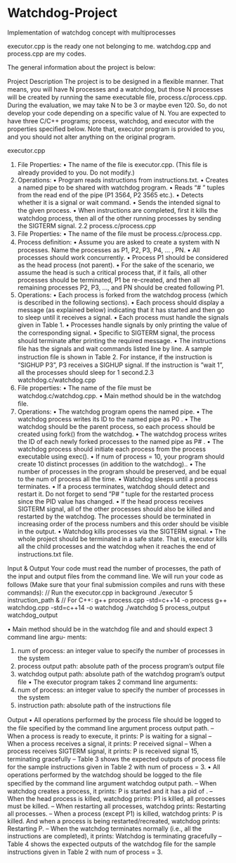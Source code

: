 # Watchdog-Project
Implementation of watchdog concept with multiprocesses

executor.cpp is the ready one not belonging to me.
watchdog.cpp and process.cpp are my codes.

The general information about the project is below:

Project Description
The project is to be designed in a ﬂexible manner. That means, you will have N processes
and a watchdog, but those N processes will be created by running the same executable ﬁle,
process.c/process.cpp. During the evaluation, we may take N to be 3 or maybe even 120. So,
do not develop your code depending on a speciﬁc value of N.
You are expected to have three C/C++ programs; process, watchdog, and executor with the
properties speciﬁed below. Note that, executor program is provided to you, and you should not
alter anything on the original program.

executor.cpp
1. File Properties:
• The name of the ﬁle is executor.cpp. (This ﬁle is already provided to you. Do not
modify.)
2. Operations:
• Program reads instructions from instructions.txt.
• Creates a named pipe to be shared with watchdog program.
• Reads “# <PID>” tuples from the read end of the pipe (P1 3564, P2 3565 etc.).
• Detects whether it is a signal or wait command.
• Sends the intended signal to the given process.
• When instructions are completed, ﬁrst it kills the watchdog process, then all of the
other running processes by sending the SIGTERM signal.
2.2 process.c/process.cpp
1. File Properties:
• The name of the ﬁle must be process.c/process.cpp.
2. Process deﬁnition:
• Assume you are asked to create a system with N processes. Name the processes as
P1, P2, P3, P4, ... , PN.
• All processes should work concurrently.
• Process P1 should be considered as the head process (not parent).
• For the sake of the scenario, we assume the head is such a critical process that, if it
fails, all other processes should be terminated, P1 be re-created, and then all remaining
processes P2, P3, ..., and PN should be created following P1.
3. Operations:
• Each process is forked from the watchdog process (which is described in the following
sections).
• Each process should display a message (as explained below) indicating that it has
started and then go to sleep until it receives a signal.
• Each process must handle the signals given in Table 1.
• Processes handle signals by only printing the value of the corresponding signal.
• Speciﬁc to SIGTERM signal, the process should terminate after printing the required
message.
• The instructions ﬁle has the signals and wait commands listed line by line. A sample
instruction ﬁle is shown in Table 2. For instance, if the instruction is ”SIGHUP P3”,
P3 receives a SIGHUP signal. If the instruction is ”wait 1”, all the processes should
sleep for 1 second.2.3 watchdog.c/watchdog.cpp
1. File properties:
• The name of the ﬁle must be watchdog.c/watchdog.cpp.
• Main method should be in the watchdog ﬁle.
2. Operations:
• The watchdog program opens the named pipe.
• The watchdog process writes its ID to the named pipe as P0 <PID>.
• The watchdog should be the parent process, so each process should be created using
fork() from the watchdog.
• The watchdog process writes the ID of each newly forked processes to the named pipe
as P# <PID>.
• The watchdog process should initiate each process from the process executable using
exec().
• If num of process = 10, your program should create 10 distinct processes (in addition
to the watchdog)..
• The number of processes in the program should be preserved, and be equal to the
num of process all the time.
• Watchdog sleeps until a process terminates.
• If a process terminates, watchdog should detect and restart it. Do not forget to send
”P# <PID>” tuple for the restarted process since the PID value has changed.
• If the head process receives SIGTERM signal, all of the other processes should also
be killed and restarted by the watchdog. The processes should be terminated in
increasing order of the process numbers and this order should be visible in the output.
• Watchdog kills processes via the SIGTERM signal.
• The whole project should be terminated in a safe state. That is, executor kills all the
child processes and the watchdog when it reaches the end of instructions.txt ﬁle.

 Input & Output
Your code must read the number of processes, the path of the input and output ﬁles from the
command line. We will run your code as follows (Make sure that your ﬁnal submission
compiles and runs with these commands):
// Run the executor.cpp in background
./executor 5 instruction_path &
// For C++:
g++ process.cpp -std=c++14 -o process
g++ watchdog.cpp -std=c++14 -o watchdog
./watchdog 5 process_output watchdog_output

• Main method should be in the watchdog ﬁle and and should expect 3 command line argu-
ments:
1. num of process: an integer value to specify the number of processes in the system
2. process output path: absolute path of the process program’s output ﬁle
3. watchdog output path: absolute path of the watchdog program’s output ﬁle
• The executor program takes 2 command line arguments:
1. num of process: an integer value to specify the number of processes in the system
2. instruction path: absolute path of the instructions ﬁle

 Output
• All operations performed by the process ﬁle should be logged to the ﬁle speciﬁed by the
command line argument process output path.
– When a process is ready to execute, it prints: P<ID> is waiting for a signal
– When a process receives a signal, it prints: P<ID> received signal <VALUE>
– When a process receives SIGTERM signal, it prints: P<ID> is received signal 15,
terminating gracefully
– Table 3 shows the expected outputs of process ﬁle for the sample instructions given in
Table 2 with num of process = 3.
• All operations performed by the watchdog should be logged to the ﬁle speciﬁed by the
command line argument watchdog output path.
– When watchdog creates a process, it prints: P<ID> is started and it has a pid of
<PID VALUE>.
– When the head process is killed, watchdog prints: P1 is killed, all processes must be
killed.
– When restarting all processes, watchdog prints: Restarting all processes.
– When a process (except P1) is killed, watchdog prints: P<ID> is killed. And when a
process is being restarted/recreated, watchdog prints: Restarting P<ID>.
– When the watchdog terminates normally (i.e., all the instructions are completed), it prints:
Watchdog is terminating gracefully
– Table 4 shows the expected outputs of the watchdog ﬁle for the sample instructions given
in Table 2 with num of process = 3.
